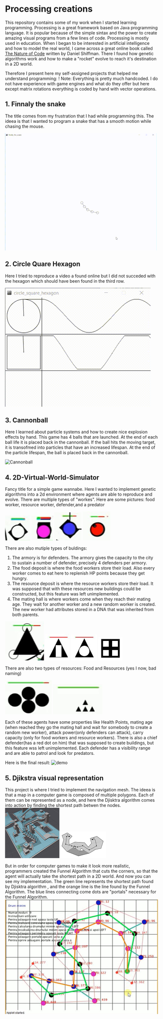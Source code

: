 # Processing creations
This repository contains some of my work when I started learning programming.
Processing is a great framework based on Java programming language. It is popular because of the simple sintax and the power to create amazing visual programs from a few lines of code.
Processing is mostly used in education.
When I began to be interested in artificial intelligence and how to model the real world, I came across a great online book called  [The Nature of Code](http://natureofcode.com/book/introduction/) written by Daniel Shiffman. There I found how genetic algorithms work and how to make a "rocket" evolve to reach it's destination in a 2D world.

Therefore I present here my self-assigned projects that helped me understand programming:
! Note: Everything is pretty much handcoded. I do not have experience with game engines and what do they offer but here except matrix rotations everything is coded by hand with vector operations.

## 1. Finnaly the snake
The title comes from my frustration that I had while programming this.
The ideea is that I wanted to program a snake that has a smooth motion while chasing the mouse.

![Snake chasing mouse](media/ezgif.com-resize.gif)

## 2. Circle Quare Hexagon
Here I tried to reproduce a video a found online but I did not succeded with the hexagon which should have been found in the third row.

![Circle Quare Hexagon](media/ice_video_20170601-132736.gif)

## 3. Cannonball
Here I learned about particle systems and how to create nice explosion effects by hand.
This game has 4 balls that are launched. At the end of each ball life it is placed back in the cannonball.
If the ball hits the moving target, it is transofmed into particles that have an increased lifespan. At the end of the particle lifespan, the ball is placed back in the cannonball.

![Cannonball](media/ice_video_20170601-133413.gif)

## 4. 2D-Virtual-World-Simulator
Fancy title for a simple game wannabe.
Here I wanted to implement genetic algorithms into a 2d environment where agents are able to reproduce and evolve. There are multiple types of "workes". Here are some pictures: food worker, resource worker, defender,and a predator

![workerFood](media/workerFood.JPG)
![workerResources](media/workerResources.JPG)
![workerDefender](media/workerDefender.JPG)
![predator](media/predator.JPG)

There are also mutiple types of buldings:
1. The armory is for defenders. The armory gives the capacity to the city to sustain a number of defender, precisely 4 defenders per armory.
2. The food deposit is where the food workers store their load. Also every worker comes to eat here to replenish HP points because they get hungry.
3. The resource deposit is where the resource workers store their load. It was supposed that with these resources new buildings could be constructed, but this feature was left unimplemented.
4. The mating hall is where workers come when they reach their mating age. They wait for another worker and a new random worker is created. The new worker had attributes stored in a DNA that was inherited from both parents.

![Armory](media/armory.JPG)
![Food Deposit](media/foodDeposit.JPG)
![Resource Deposit](media/resourcesDeposit.JPG)
![Mating hall](media/matingHall.JPG)

There are also two types of resources:
Food and Resources (yes I now, bad naming)

![Food](media/food.JPG)
![resources](media/resources.JPG)

Each of these agents have some properties like Health Points, mating age (when reached they go the mating hall and wait for somebody to create a random new worker), attack power(only defenders can attack), carry capacity (only for food workers and resource workers).
There is also a chief defender(has a red dot on him) that was supposed to create buildings, but this feature wss left unimplemented.
Each defender has a visibility range and are able to patrol and look for predators.

Here is the final result:
![demo](media/ice_video_20170601-135839.gif)

## 5. Djikstra visual representation
This project is where I tried to implement the navigation mesh.
The ideea is that a map in a computer game is composed of multiple polygons. Each of them can be represented as a node, and here the Djisktra algorithm comes into action by finding the shortest path betwen the nodes.
![](media/recast_intro.png)
![](media/tumblr_inline_mxq72ff0Sa1qmjjqw.png)

But in order for computer games to make it look more realistic, programmers created the Funnel Algorithm that cuts the corners, so that the agent will actually take the shortest path in a 2D world.
And now you can see my implementation. The green line represents the shortest path found by Djisktra algorithm , and the orange line is the line found by the Funnel Algorithm. The blue lines connecting come dots are "portals" necessary for the Funnel Algorithm.
![Funnel](media/funnelAlgorithm.JPG)


